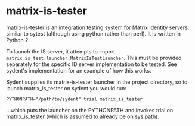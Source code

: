 matrix-is-tester
================

matrix-is-tester is an integration testing system for Matrix Identity servers, similar
to sytest (although using python rather than perl). It is written in Python 2.

To launch the IS server, it attempts to import
`matrix_is_test.launcher.MatrixIsTestLauncher`. This must be provided separately
for the specific ID server implementation to be tested. See sydent's implementation
for an example of how this works.

Sydent supplies its matrix-is-tester launcher in the project directory, so to launch
matrix_is_tester on sydent you would run:

```
PYTHONPATH="/path/to/sydent" trial matrix_is_tester
```

...which puts the launcher on the PYTHONPATH and invokes trial on matrix_is_tester (which
is assumed to already be on sys.path).
